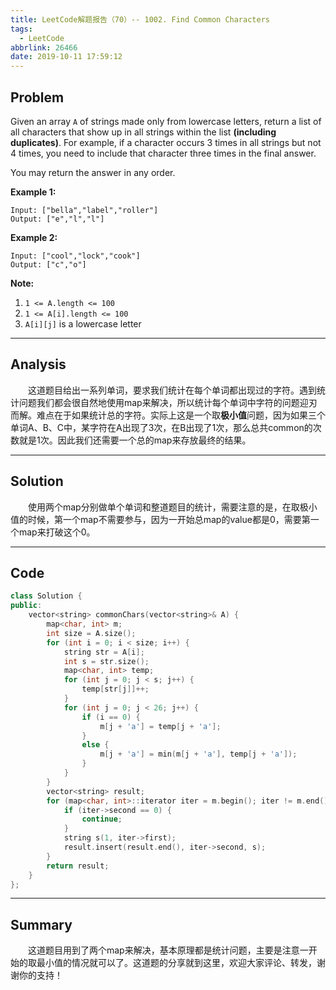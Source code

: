 ```yaml
---
title: LeetCode解题报告（70）-- 1002. Find Common Characters
tags:
  - LeetCode
abbrlink: 26466
date: 2019-10-11 17:59:12
---
```


## Problem

Given an array `A` of strings made only from lowercase letters, return a list of all characters that show up in all strings within the list **(including duplicates)**.  For example, if a character occurs 3 times in all strings but not 4 times, you need to include that character three times in the final answer.

You may return the answer in any order.

<!-- more -->

**Example 1:**

```
Input: ["bella","label","roller"]
Output: ["e","l","l"]
```

**Example 2:**

```
Input: ["cool","lock","cook"]
Output: ["c","o"]
```

**Note:**

1. `1 <= A.length <= 100`
2. `1 <= A[i].length <= 100`
3. `A[i][j]` is a lowercase letter

------

## Analysis

&emsp;&emsp;这道题目给出一系列单词，要求我们统计在每个单词都出现过的字符。遇到统计问题我们都会很自然地使用map来解决，所以统计每个单词中字符的问题迎刃而解。难点在于如果统计总的字符。实际上这是一个取**极小值**问题，因为如果三个单词A、B、C中，某字符在A出现了3次，在B出现了1次，那么总共common的次数就是1次。因此我们还需要一个总的map来存放最终的结果。

------

## Solution

&emsp;&emsp;使用两个map分别做单个单词和整道题目的统计，需要注意的是，在取极小值的时候，第一个map不需要参与，因为一开始总map的value都是0，需要第一个map来打破这个0。

------

## Code

```c++
class Solution {
public:
    vector<string> commonChars(vector<string>& A) {
        map<char, int> m;
        int size = A.size();
        for (int i = 0; i < size; i++) {
            string str = A[i];
            int s = str.size();
            map<char, int> temp;
            for (int j = 0; j < s; j++) {
                temp[str[j]]++;
            }
            for (int j = 0; j < 26; j++) {
                if (i == 0) {
                    m[j + 'a'] = temp[j + 'a'];
                }
                else {
                    m[j + 'a'] = min(m[j + 'a'], temp[j + 'a']);
                }
            }
        }
        vector<string> result;
        for (map<char, int>::iterator iter = m.begin(); iter != m.end(); iter++) {
            if (iter->second == 0) {
                continue;
            }
            string s(1, iter->first);
            result.insert(result.end(), iter->second, s);
        }
        return result;
    }
};
```

------

## Summary

 &emsp;&emsp;这道题目用到了两个map来解决，基本原理都是统计问题，主要是注意一开始的取最小值的情况就可以了。这道题的分享就到这里，欢迎大家评论、转发，谢谢你的支持！